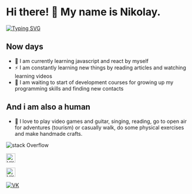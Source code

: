 # Hi there! 👋 My name is Nikolay.

[![Typing SVG](https://readme-typing-svg.herokuapp.com?color=%2336BCF7&lines=I+want+to+be+a+frontend+developer)](https://git.io/typing-svg)

## Now days

- 🌱 I am currently learning javascript and react by myself
- ⚡ I am constantly learning new things by reading articles and watching learning videos
- 💪 I am waiting to start of development courses for growing up my programming skills and finding new contacts

## And i am also a human

- 🎉 I love to play video games and guitar, singing, reading, go to open air for adventures (tourism) or casually walk, do some physical exercises and make handmade crafts.

![stack Overflow](http://lmsotfy.com/so.png)

[<img aligh="left" alt="VK" width="25px" scr="https://www.svgrepo.com/show/349554/vk.svg"/>][vk]

<img aligh="left" alt="VK" width="25px" scr="https://www.svgrepo.com/show/349554/vk.svg"/>

[![VK](https://www.svgrepo.com/show/349554/vk.svg)][vk]

[vk]: https://vk.com/zellkun

<!-- ## My social

[<img aligh="left" alt="VK" width="25px" scr="https://www.svgrepo.com/show/349554/vk.svg"/>][vk]

[vk]: https://vk.com/zellkun

## Languages and Tools

<img aligh="left" alt="HTML5" width="25px" scr="https://raw.githubusercontent.com/github/explore/80688e429a7d4ef2fca1e82350fe8e3517d3494d/topics/html/html.png"/> -->

<!--
**ZerruKun/ZerruKun** is a ✨ _special_ ✨ repository because its `README.md` (this file) appears on your GitHub profile.

Here are some ideas to get you started:
💪
🎉
🥅
⚡
🤹🏽
- 🔭 I am currently search a first work in development
- 🔭 I’m currently working on ...
- 🌱 I’m currently learning ...
- 👯 I’m looking to collaborate on ...
- 🤔 I’m looking for help with ...
- 💬 Ask me about ...
- 📫 How to reach me: ...
- 😄 Pronouns: ...
- ⚡ Fun fact: ...
-->
